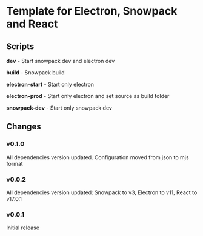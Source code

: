 # Template for Electron, Snowpack and React

## Scripts

**dev** - Start snowpack dev and electron dev

**build** - Snowpack build

**electron-start** - Start only electron

**electron-prod** - Start only electron and set source as build folder

**snowpack-dev** - Start only snowpack dev

## Changes

### v0.1.0
All dependencies version updated. Configuration moved from json to mjs format

### v0.0.2

All dependencies version updated: Snowpack to v3, Electron to v11, React to v17.0.1

### v0.0.1

Initial release
